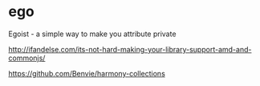 # ego
Egoist - a simple way to make you attribute private


http://ifandelse.com/its-not-hard-making-your-library-support-amd-and-commonjs/

https://github.com/Benvie/harmony-collections
